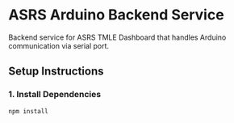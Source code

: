 # ASRS Arduino Backend Service

Backend service for ASRS TMLE Dashboard that handles Arduino communication via serial port.

## Setup Instructions

### 1. Install Dependencies
```bash
npm install